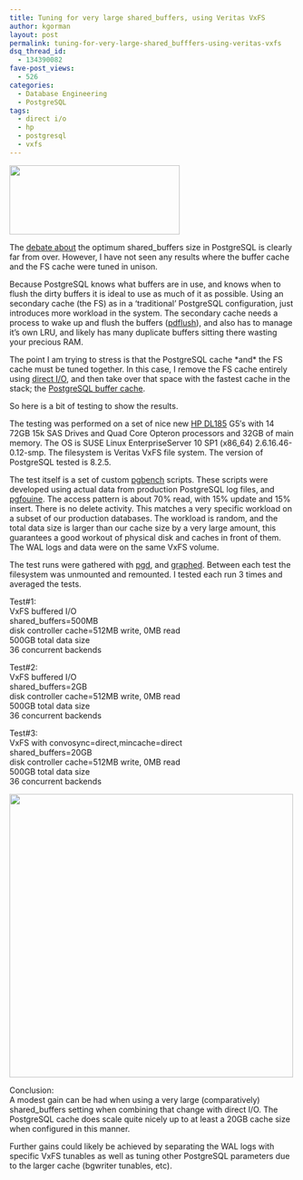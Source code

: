 ```yaml
---
title: Tuning for very large shared_buffers, using Veritas VxFS
author: kgorman
layout: post
permalink: tuning-for-very-large-shared_bufffers-using-veritas-vxfs
dsq_thread_id:
  - 134390082
fave-post_views:
  - 526
categories:
  - Database Engineering
  - PostgreSQL
tags:
  - direct i/o
  - hp
  - postgresql
  - vxfs
---
```

[<img src="http://www.kennygorman.com/wordpress/wp-content/uploads/2008/12/c012156172.jpg" alt="" title="c012156172" width="300" height="122" class="alignnone size-medium wp-image-296" />][1]

The [debate about][2] the optimum shared_buffers size in PostgreSQL is clearly far from over. However, I have not seen any results where the buffer cache and the FS cache were tuned in unison.

Because PostgreSQL knows what buffers are in use, and knows when to flush the dirty buffers it is ideal to use as much of it as possible. Using an secondary cache (the FS) as in a &#8216;traditional&#8217; PostgreSQL configuration, just introduces more workload in the system. The secondary cache needs a process to wake up and flush the buffers ([pdflush][3]), and also has to manage it&#8217;s own LRU, and likely has many duplicate buffers sitting there wasting your precious RAM.

The point I am trying to stress is that the PostgreSQL cache \*and\* the FS cache must be tuned together. In this case, I remove the FS cache entirely using [direct I/O][4], and then take over that space with the fastest cache in the stack; the [PostgreSQL buffer cache][5].

So here is a bit of testing to show the results.

The testing was performed on a set of nice new [HP DL185][6] G5&#8242;s with 14 72GB 15k SAS Drives and Quad Core Opteron processors and 32GB of main memory. The OS is SUSE Linux EnterpriseServer 10 SP1 (x86_64) 2.6.16.46-0.12-smp. The filesystem is Veritas VxFS file system. The version of PostgreSQL tested is 8.2.5.

The test itself is a set of custom [pgbench][7] scripts. These scripts were developed using actual data from production PostgreSQL log files, and [pgfouine][8]. The access pattern is about 70% read, with 15% update and 15% insert. There is no delete activity. This matches a very specific workload on a subset of our production databases. The workload is random, and the total data size is larger than our cache size by a very large amount, this guarantees a good workout of physical disk and caches in front of them. The WAL logs and data were on the same VxFS volume.

The test runs were gathered with [pgd][9], and [graphed][10]. Between each test the filesystem was unmounted and remounted. I tested each run 3 times and averaged the tests.

Test#1:  
VxFS buffered I/O  
shared_buffers=500MB  
disk controller cache=512MB write, 0MB read  
500GB total data size  
36 concurrent backends

Test#2:  
VxFS buffered I/O  
shared_buffers=2GB  
disk controller cache=512MB write, 0MB read  
500GB total data size  
36 concurrent backends

Test#3:  
VxFS with convosync=direct,mincache=direct  
shared_buffers=20GB  
disk controller cache=512MB write, 0MB read  
500GB total data size  
36 concurrent backends

[<img src="http://www.kennygorman.com/wordpress/wp-content/uploads/2008/12/cache_test2.jpg" alt="" title="cache_test2" width="500" class="alignnone size-medium wp-image-320" />][11]

Conclusion:  
A modest gain can be had when using a very large (comparatively) shared_buffers setting when combining that change with direct I/O. The PostgreSQL cache does scale quite nicely up to at least a 20GB cache size when configured in this manner.

Further gains could likely be achieved by separating the WAL logs with specific VxFS tunables as well as tuning other PostgreSQL parameters due to the larger cache (bgwriter tunables, etc).

 [1]: http://www.kennygorman.com/wordpress/wp-content/uploads/2008/12/c012156172.jpg
 [2]: http://archives.postgresql.org/pgsql-performance/2008-05/msg00359.php
 [3]: http://www.westnet.com/~gsmith/content/linux-pdflush.htm
 [4]: http://www.solarisinternals.com/wiki/index.php/Direct_I/O
 [5]: http://www.westnet.com/~gsmith/content/postgresql/InsideBufferCache.pdf
 [6]: http://h10010.www1.hp.com/wwpc/us/en/sm/WF25a/15351-15351-3328412-241644-3328421-3579900.html
 [7]: http://developer.postgresql.org/pgdocs/postgres/pgbench.html
 [8]: http://pgfouine.projects.postgresql.org/
 [9]: http://www.kennygorman.com/wordpress/?p=260
 [10]: http://www.kennygorman.com/wordpress/?p=261
 [11]: http://www.kennygorman.com/wordpress/wp-content/uploads/2008/12/cache_test2.jpg
